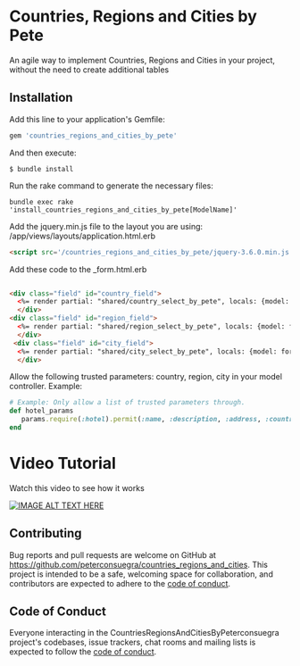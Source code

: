 # Countries, Regions and Cities by Pete

An agile way to implement Countries, Regions and Cities in your project, without the need to create additional tables

## Installation

Add this line to your application's Gemfile:

```ruby
gem 'countries_regions_and_cities_by_pete'
```

And then execute:

    $ bundle install

Run the rake command to generate the necessary files:

```shell
bundle exec rake 'install_countries_regions_and_cities_by_pete[ModelName]'
```

Add the jquery.min.js file to the layout you are using: /app/views/layouts/application.html.erb

```html
<script src='/countries_regions_and_cities_by_pete/jquery-3.6.0.min.js'></script>
```

Add these code to the _form.html.erb 
```html

<div class="field" id="country_field">
  <%= render partial: "shared/country_select_by_pete", locals: {model: form.object.class.name, label: "Country", selected: form.object.country} %>
  </div>
<div class="field" id="region_field">
  <%= render partial: "shared/region_select_by_pete", locals: {model: form.object.class.name, label: "Region / State", selected_country: form.object.country, selected: form.object.region} %>
  </div>
 <div class="field" id="city_field">
  <%= render partial: "shared/city_select_by_pete", locals: {model: form.object.class.name, label: "City", selected_region: form.object.region, selected_country: form.object.country, selected: form.object.city} %>
  </div>

```

Allow the following trusted parameters: country, region, city in your model controller. Example:

```ruby
# Example: Only allow a list of trusted parameters through.
def hotel_params
   params.require(:hotel).permit(:name, :description, :address, :country, :region, :city)
end
```

Video Tutorial
===============

Watch this video to see how it works

[![IMAGE ALT TEXT HERE](https://ozonegroup.co/countries_regions_and_cities.png)](https://www.youtube.com/watch?v=VrIVdsOnJsY)

## Contributing

Bug reports and pull requests are welcome on GitHub at https://github.com/peterconsuegra/countries_regions_and_cities. This project is intended to be a safe, welcoming space for collaboration, and contributors are expected to adhere to the [code of conduct](https://github.com/[USERNAME]/countries_regions_and_cities_by_peterconsuegra/blob/master/CODE_OF_CONDUCT.md).

## Code of Conduct

Everyone interacting in the CountriesRegionsAndCitiesByPeterconsuegra project's codebases, issue trackers, chat rooms and mailing lists is expected to follow the [code of conduct](https://github.com/[USERNAME]/countries_regions_and_cities_by_peterconsuegra/blob/master/CODE_OF_CONDUCT.md).
